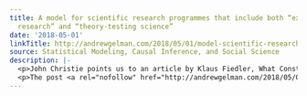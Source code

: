 ```yaml
---
title: A model for scientific research programmes that include both “exploratory phenomenon-driven
  research” and “theory-testing science”
date: '2018-05-01'
linkTitle: http://andrewgelman.com/2018/05/01/model-scientific-research-programmes-include-exploratory-phenomenon-driven-research-theory-testing-science/
source: Statistical Modeling, Causal Inference, and Social Science
description: |-
  <p>John Christie points us to an article by Klaus Fiedler, What Constitutes Strong Psychological Science? The (Neglected) Role of Diagnosticity and A Priori Theorizing, which begins: A Bayesian perspective on Ioannidis’s (2005) memorable statement that “Most Published Research Findings Are False” suggests a seemingly inescapable trade-off: It appears as if research hypotheses are based either [&#8230;]</p>
  <p>The post <a rel="nofollow" href="http://andrewgelman.com/2018/05/01/model-scientific-re
---
```

